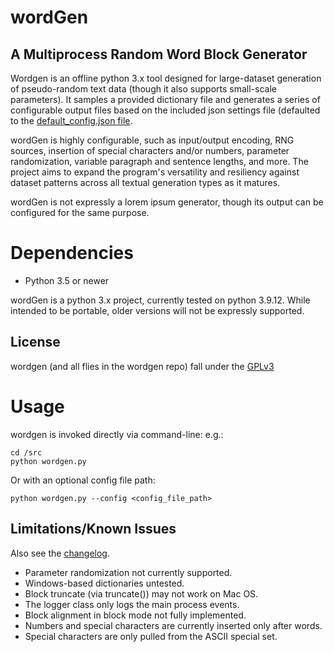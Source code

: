 # wordGen
## A Multiprocess Random Word Block Generator

Wordgen is an offline python 3.x tool designed for large-dataset generation of
pseudo-random text data (though it also supports small-scale parameters). It 
samples a provided dictionary file and generates a series of configurable 
output files based on the included json settings file (defaulted to the
[default_config.json file](cfg/default_config.json).

wordGen is highly configurable, such as input/output encoding, RNG sources, 
insertion of special characters and/or numbers, parameter randomization,
variable paragraph and sentence lengths, and more. The project aims to expand
the program's versatility and resiliency against dataset patterns across all
textual generation types as it matures.

wordGen is not expressly a lorem ipsum generator, though its output can be
configured for the same purpose.

# Dependencies
- Python 3.5 or newer

wordGen is a python 3.x project, currently tested on python 3.9.12.  While
intended to be portable, older versions will not be expressly supported.

## License
wordgen (and all flies in the wordgen repo) fall under the [GPLv3](LICENSE.md)

# Usage
wordgen is invoked directly via command-line:
e.g.:
```
cd /src
python wordgen.py
```
Or with an optional config file path:
```
python wordgen.py --config <config_file_path>
```

## Limitations/Known Issues
Also see the [changelog](changelog.md).

- Parameter randomization not currently supported.
- Windows-based dictionaries untested.
- Block truncate (via truncate()) may not work on Mac OS.
- The logger class only logs the main process events.
- Block alignment in block mode not fully implemented.
- Numbers and special characters are currently inserted only after words.
- Special characters are only pulled from the ASCII special set.
